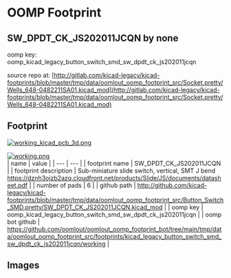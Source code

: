 # OOMP Footprint  
## SW_DPDT_CK_JS202011JCQN  by none  
  
oomp key: oomp_kicad_legacy_button_switch_smd_sw_dpdt_ck_js202011jcqn  
  
source repo at: [http://gitlab.com/kicad-legacy/kicad-footprints/blob/master/tmp/data/oomlout_oomp_footprint_src/Socket.pretty/Wells_648-0482211SA01.kicad_mod](http://gitlab.com/kicad-legacy/kicad-footprints/blob/master/tmp/data/oomlout_oomp_footprint_src/Socket.pretty/Wells_648-0482211SA01.kicad_mod)  
## Footprint  
  
[![working_kicad_pcb_3d.png](working_kicad_pcb_3d_600.png)](working_kicad_pcb_3d.png)  
  
[![working.png](working_600.png)](working.png)  
| name | value | 
| --- | --- | 
| footprint name | SW_DPDT_CK_JS202011JCQN | 
| footprint description | Sub-miniature slide switch, vertical, SMT J bend https://dznh3ojzb2azq.cloudfront.net/products/Slide/JS/documents/datasheet.pdf | 
| number of pads | 6 | 
| github path | http://github.com/kicad-legacy/kicad-footprints/blob/master/tmp/data/oomlout_oomp_footprint_src/Button_Switch_SMD.pretty/SW_DPDT_CK_JS202011JCQN.kicad_mod | 
| oomp key | oomp_kicad_legacy_button_switch_smd_sw_dpdt_ck_js202011jcqn | 
| oomp bot github | https://github.com/oomlout/oomlout_oomp_footprint_bot/tree/main/tmp/data/oomlout_oomp_footprint_src/footprints/kicad_legacy_button_switch_smd_sw_dpdt_ck_js202011jcqn/working | 
## Images  
